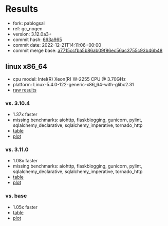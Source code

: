 # Results

- fork: pablogsal
- ref: gc_nogen
- version: 3.12.0a3+
- commit hash: [663a965](https://github.com/pablogsal/cpython/commit/663a965)
- commit date: 2022-12-21T14:11:06+00:00
- commit merge base: [a7715ccfba5b86ab09f86ec56ac3755c93b46b48](https://github.com/pablogsal/cpython/commit/a7715ccfba5b86ab09f86ec56ac3755c93b46b48)

## linux x86_64

- cpu model: Intel(R) Xeon(R) W-2255 CPU @ 3.70GHz
- platform: Linux-5.4.0-122-generic-x86_64-with-glibc2.31
- [raw results](bm-20221221-linux-x86_64-pablogsal-gc_nogen-3.12.0a3%2B-663a965.json)

### vs. 3.10.4

- 1.37x faster
- missing benchmarks: aiohttp, flaskblogging, gunicorn, pylint, sqlalchemy_declarative, sqlalchemy_imperative, tornado_http
- [table](bm-20221221-linux-x86_64-pablogsal-gc_nogen-3.12.0a3%2B-663a965-vs-3.10.4.md)
- [plot](bm-20221221-linux-x86_64-pablogsal-gc_nogen-3.12.0a3%2B-663a965-vs-3.10.4.png)

### vs. 3.11.0

- 1.08x faster
- missing benchmarks: aiohttp, flaskblogging, gunicorn, pylint, sqlalchemy_declarative, sqlalchemy_imperative, tornado_http
- [table](bm-20221221-linux-x86_64-pablogsal-gc_nogen-3.12.0a3%2B-663a965-vs-3.11.0.md)
- [plot](bm-20221221-linux-x86_64-pablogsal-gc_nogen-3.12.0a3%2B-663a965-vs-3.11.0.png)

### vs. base

- 1.05x faster
- [table](bm-20221221-linux-x86_64-pablogsal-gc_nogen-3.12.0a3%2B-663a965-vs-base.md)
- [plot](bm-20221221-linux-x86_64-pablogsal-gc_nogen-3.12.0a3%2B-663a965-vs-base.png)

